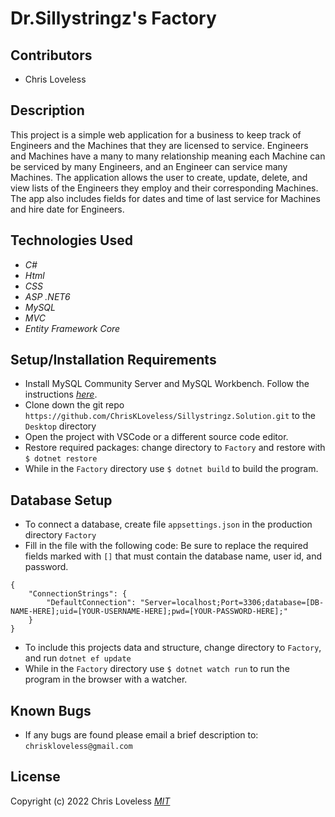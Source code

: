 # Dr.Sillystringz's Factory

## Contributors

* Chris Loveless

## Description
This project is a simple web application for a business to keep track of Engineers and the Machines that they are licensed to service. Engineers and Machines have a many to many relationship meaning each 
Machine can be serviced by many Engineers, and an Engineer can service many Machines. The application allows the user to create, update, delete, and view lists of the Engineers they employ and their corresponding Machines. The app also includes fields for dates and time of last service for Machines and hire date for Engineers. 

## Technologies Used

* _C#_
* _Html_
* _CSS_
* _ASP .NET6_
* _MySQL_
* _MVC_
* _Entity Framework Core_

## Setup/Installation Requirements

* Install MySQL Community Server and MySQL Workbench. Follow the instructions _[here](https://www.learnhowtoprogram.com/c-and-net/getting-started-with-c/installing-and-configuring-mysql/)_.
* Clone down the git repo ```https://github.com/ChrisKLoveless/Sillystringz.Solution.git``` to the ```Desktop``` directory
* Open the project with VSCode or a different source code editor.
* Restore required packages: change directory to ```Factory``` and restore with ```$ dotnet restore```
* While in the ```Factory``` directory use ```$ dotnet build``` to build the program.

## Database Setup

* To connect a database, create file ```appsettings.json``` in the production directory ```Factory```
* Fill in the file with the following code: Be sure to replace the required fields marked with ```[]``` that must contain the database name, user id, and password.
```
{
    "ConnectionStrings": {
        "DefaultConnection": "Server=localhost;Port=3306;database=[DB-NAME-HERE];uid=[YOUR-USERNAME-HERE];pwd=[YOUR-PASSWORD-HERE];"
    }
}
```
* To include this projects data and structure, change directory to ```Factory```, and run ```dotnet ef update```
* While in the ```Factory``` directory use ```$ dotnet watch run``` to run the program in the browser with a watcher.

## Known Bugs

* If any bugs are found please email a brief description to: ```chriskloveless@gmail.com```

## License
Copyright (c) 2022 Chris Loveless
_[MIT](https://choosealicense.com/licenses/mit/)_